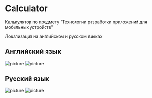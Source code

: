 # Calculator
Калькулятор по предмету "Технологии разработки приложений для мобильных устройств"

Локализация на английском и русском языках

## Английский язык

![picture](picture/en_calc.png)    ![picture](picture/en_l.png)

## Русский язык

![picture](picture/ru_calc.png)    ![picture](picture/ru_l.png)

